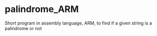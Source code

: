 # palindrome_ARM
Short program in assembly language, ARM, to find if a given string is a palindrome or not
